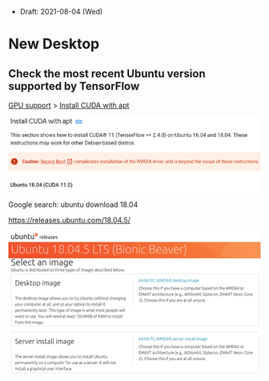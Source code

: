 * Draft: 2021-08-04 (Wed)

# New Desktop

## Check the most recent Ubuntu version supported by TensorFlow

[GPU support](https://www.tensorflow.org/install/gpu) > [Install CUDA with apt](https://www.tensorflow.org/install/gpu#install_cuda_with_apt)

<img src='images/tensorflow-gpu_support-install_cuda_with_apt.png'>

Google search: ubuntu download 18.04

https://releases.ubuntu.com/18.04.5/


<img src='images/ubuntu-releases-18_04_5_lts_bionic_beaver.png'>
